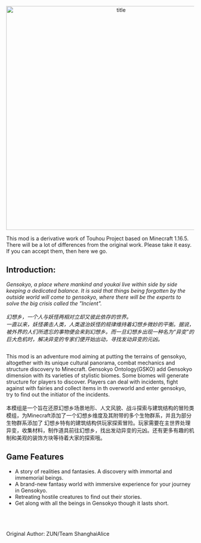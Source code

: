 <p align="center">
    <img width="600" src="https://ideal-ontology.github.io/icon_publish_ver_final.png" alt="title">
</p>

This mod is a derivative work of Touhou Project based on Minecraft 1.16.5. There will be a lot of differences from the original work. Please take it easy. If you can accept them, then here we go.
   
## Introduction:  
  *Gensokyo, a place where mankind and youkai live within side by side keeping a dedicated balance. It is said that things
  being forgotten by the outside world will come to gensokyo, where there will be the experts to solve the big crisis called the "Incient".*  
<br>
    *幻想乡，一个人与妖怪两相对立却又彼此依存的世界。*   
    *一直以来，妖怪袭击人类，人类退治妖怪的规律维持着幻想乡微妙的平衡。据说，被外界的人们所遗忘的事物便会来到幻想乡。而一旦幻想乡出现一种名为“异变”的巨大危机时，解决异变的专家们便开始出动，寻找发动异变的元凶。*

<img align="center" src="https://ideal-ontology.github.io/2023-07-14_01.08.04.png" alt="">
  
This mod is an adventure mod aiming at putting the terrains of gensokyo, altogether with its unique cultural panorama, combat mechanics and structure discovery
 to Minecraft. Gensokyo Ontology(GSKO) add Gensokyo dimension with its varieties of stylistic biomes. Some biomes will generate structure
for players to discover. Players can deal with incidents, fight against with fairies and collect items in th overworld and enter gensokyo, 
try to find out the initiator of the incidents.<br><br>
本模组是一个旨在还原幻想乡场景地形、人文风貌、战斗探索与建筑结构的冒险类模组，为Minecraft添加了一个幻想乡维度及其附带的多个生物群系，并且为部分生物群系添加了
幻想乡特有的建筑结构供玩家探索冒险。玩家需要在主世界处理异变，收集材料，制作道具前往幻想乡，找出发动异变的元凶。还有更多有趣的机制和美观的装饰方块等待着大家的探索哦。

## Game Features
- A story of realities and fantasies. A discovery with immortal and immemorial beings.
- A brand-new fantasy world with immersive experience for your journey in Gensokyo.<br>
- Retreating hostile creatures to find out their stories.<br>
- Get along with all the beings in Gensokyo though it lasts short.<br>

<br>
<br>
<br>
Original Author: ZUN/Team ShanghaiAlice
